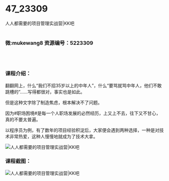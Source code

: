 # 47_23309
人人都需要的项目管理实战营|KK吧
<br/></br>
<h3>微:mukewang8 资源编号：5223309</h3>
<br/></br>
<h3>课程介绍：</h3>
<p>翻翻网上，什么“我们不招35岁以上的中年人”，什么“要骂就骂中年人，他们不敢跳槽的”……写得都很对，事实也是如此。</p>
<p>但是这种文字除了制造焦虑，根本解决不了问题。</p>
<p>因为#职场困境#是每一个人职场发展的必然经历，上又上不去，往下又不甘心，真的不要太普遍。</p>
<p>以程序员为例，有了数年的项目经验积淀后，大家便会遇到两种选择，一种是对技术非常热爱，这种人慢慢地就成为了技术大拿。</p>
<p><img src="https://www.ko996.com/wp-content/uploads/img/2022/03/1-72-300x191.png" alt="人人都需要的项目管理实战营|KK吧"></p>
<div class="info-desc">
<h3>课程截图：</h3>
<p><img src="https://www.ko996.com/wp-content/uploads/img/2022/03/2-44.png" alt="人人都需要的项目管理实战营|KK吧"></p>


			
</div>

